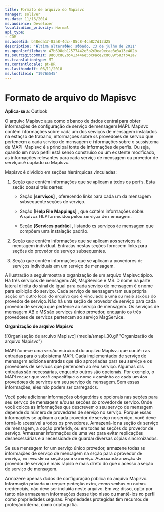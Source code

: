 ```yaml
---
title: Formato de arquivo do Mapisvc
manager: soliver
ms.date: 11/16/2014
ms.audience: Developer
localization_priority: Normal
api_type:
- COM
ms.assetid: b48eda17-83a8-4dc4-85c8-4ca827d13d25
description: '�ltima altera��o: s�bado, 23 de julho de 2011'
ms.openlocfilehash: 47b698eb12577442e5b2d9ea9ecae3e8a13e402b
ms.sourcegitcommit: 9d60cd82b5413446e5bc8ace2cd689f683fb41a7
ms.translationtype: MT
ms.contentlocale: pt-BR
ms.lasthandoff: 06/11/2018
ms.locfileid: "19766545"
---
```

# <a name="file-format-of-mapisvcinf"></a>Formato de arquivo do Mapisvc

**Aplica-se a**: Outlook 
  
O arquivo Mapisvc atua como o banco de dados central para obter informações de configuração de serviço de mensagem MAPI. Mapisvc contém informações sobre cada um dos serviços de mensagem instalados na estação de trabalho, informações sobre os provedores de serviço que pertencem a cada serviço de mensagem e informações sobre o subsistema de MAPI. Mapisvc é a principal fonte de informações de perfis. Ou seja, quando um novo perfil está sendo construído ou um existente modificado, as informações relevantes para cada serviço de mensagem ou provedor de serviços é copiado do Mapisvc. 
  
Mapisvc é dividido em seções hierárquicas vinculadas:
  
1. Seção que contém informações que se aplicam a todos os perfis. Esta seção possui três partes:
    
   - Seção **[serviços]** , oferecendo links para cada um da mensagem subsequente seções de serviço. 
    
   - Seção **[Help File Mappings]** , que contém informações sobre. Arquivos HLP fornecidos pelos serviços de mensagem. 
    
   - Seção **[Services padrão]** , listando os serviços de mensagem que compõem uma instalação padrão. 
    
2. Seção que contém informações que se aplicam aos serviços de mensagem individual. Entradas nestas seções fornecem links para seções do provedor de serviço subsequentes.
    
3. Seção que contém informações que se aplicam a provedores de serviços individuais em um serviço de mensagem.
    
A ilustração a seguir mostra a organização de um arquivo Mapisvc típico. Há três serviços de mensagem: AB, MsgService e MS. O nome na parte lateral direita do sinal de igual para cada serviço de mensagem é o nome para exibição do serviço. Cada serviço de mensagem tem sua própria seção em outro local do arquivo que é vinculado a uma ou mais seções do provedor de serviço. Não há uma seção de provedor de serviço para cada provedor de serviço que pertence ao serviço de mensagem. Os serviços de mensagem AB e MS são serviços único provedor, enquanto os três provedores de serviços pertencem ao serviço MsgService.
  
**Organização de arquivo Mapisvc**
  
![Organização de arquivo Mapisvc] (media/amapi_30.gif "Organização de arquivo Mapisvc")
  
MAPI fornece uma versão estrutural do arquivo Mapisvc que contém as entradas para o subsistema MAPI. Cada implementador de serviço de mensagem adiciona entradas que são apropriadas para seu serviço e os provedores de serviços que pertencem ao seu serviço. Algumas das entradas são necessárias, enquanto outros são opcionais. Por exemplo, o MAPI requer que você especifique o nome e caminho de cada um dos provedores de serviços em seu serviço de mensagem. Sem essas informações, eles não podem ser carregados.
  
Você pode adicionar informações obrigatórios e opcionais nas seções para seu serviço de mensagem e/ou as seções do provedor de serviço. Onde você coloca as informações que descrevem o seu serviço de mensagem depende do número de provedores de serviço no serviço. Porque essas informações se aplicam a cada provedor de serviço no serviço, você deve torná-lo acessível a todos os provedores. Armazená-lo na seção de serviço de mensagem, a opção preferida, ou em todas as seções do provedor de serviço. Armazenar informações de uma vez para evitar replicações desnecessárias e a necessidade de guardar diversas cópias sincronizados.
  
Se sua mensagem for um serviço único provedor, armazene todas as informações de serviço de mensagem na seção para o provedor de serviço, em vez de na seção para o serviço. Acessando a seção de provedor de serviço é mais rápido e mais direto do que o acesso a seção de serviço de mensagem. 
  
Armazene apenas dados de configuração pública no arquivo Mapisvc. Informação privada ou requer proteção extra, como senhas ou outras credenciais, não deve ser incluída neste arquivo. Em vez disso, optar por tanto não armazenam informações desse tipo nisso ou mantê-los no perfil como propriedades seguras. Propriedades protegidas têm recursos de proteção interna, como criptografia.
  

